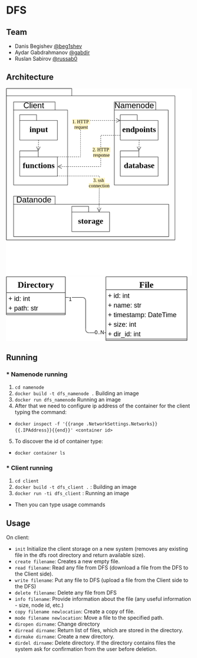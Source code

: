 # DFS

## Team
* Danis Begishev [@beg1shev](https://github.com/beg1shev)
* Aydar Gabdrahmanov [@gabdir](https://github.com/gabdir/)
* Ruslan Sabirov [@russab0](https://github.com/russab0/)

## Architecture
![Architecture](arch-all.png)
![Database](arch-database.png)


## Running
### * Namenode running
  1. `cd namenode`
  2. `docker build -t dfs_namenode .` Building an image
  3. `docker run dfs_namenode`  Running an image
  4. After that we need to configure ip address of the container for the client typing the command:
  * `docker inspect -f '{{range .NetworkSettings.Networks}}{{.IPAddress}}{{end}}' <container id>`
  5. To discover the id of container type:
  * `docker container ls`
### * Client running
  1. `cd client`
  2. `docker build -t dfs_client .` : Building an image
  3. `docker run -ti dfs_client` : Running an image
  *  Then you can type usage commands
   
## Usage
On client:
* `init` Initialize the client storage on a new system (removes any existing file in the dfs root directory and return available size).
* `create filename`:​ Creates a new empty file.
* `read filename`: Read any file from DFS (download a file from the DFS to the Client side).
* `write​ filename`: Put any file to DFS (upload a file from the Client side to the DFS)
* `delete filename`: Delete any file from DFS
* `info filename`: Provide information about the file (any useful information - size, node id, etc.)
* `copy filename newlocation`: Create a copy of file.
* `mode filename newlocation`: Move a file to the specified path.
* `diropen dirname`: Change directory
* `dirread dirname`: Return list of files, which are stored in the directory.
* `dirmake dirname`: Create a new directory.
* `dirdel dirname`: Delete directory. If the directory contains files the system ask for confirmation from the user before deletion.
